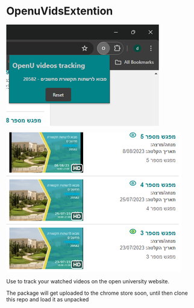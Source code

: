 # OpenuVidsExtention


![alt text](https://github.com/D0rSegal/OpenuVidsExtention/blob/master/screen_shot1.png?raw=true)

![alt text](https://github.com/D0rSegal/OpenuVidsExtention/blob/master/screen_shot2.png?raw=true)


Use to track your watched videos on the open university website.

The package will get uploaded to the chrome store soon, until then clone this repo and load it as unpacked
